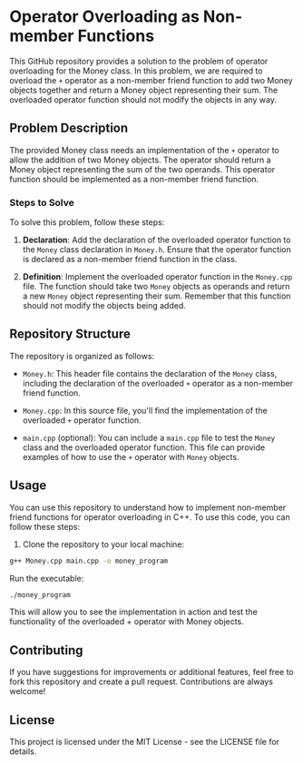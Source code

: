 # Operator Overloading as Non-member Functions

This GitHub repository provides a solution to the problem of operator overloading for the Money class. In this problem, we are required to overload the `+` operator as a non-member friend function to add two Money objects together and return a Money object representing their sum. The overloaded operator function should not modify the objects in any way.

## Problem Description

The provided Money class needs an implementation of the `+` operator to allow the addition of two Money objects. The operator should return a Money object representing the sum of the two operands. This operator function should be implemented as a non-member friend function.

### Steps to Solve

To solve this problem, follow these steps:

1. **Declaration**: Add the declaration of the overloaded operator function to the `Money` class declaration in `Money.h`. Ensure that the operator function is declared as a non-member friend function in the class.

2. **Definition**: Implement the overloaded operator function in the `Money.cpp` file. The function should take two `Money` objects as operands and return a new `Money` object representing their sum. Remember that this function should not modify the objects being added.

## Repository Structure

The repository is organized as follows:

- `Money.h`: This header file contains the declaration of the `Money` class, including the declaration of the overloaded `+` operator as a non-member friend function.

- `Money.cpp`: In this source file, you'll find the implementation of the overloaded `+` operator function.

- `main.cpp` (optional): You can include a `main.cpp` file to test the `Money` class and the overloaded operator function. This file can provide examples of how to use the `+` operator with `Money` objects.

## Usage

You can use this repository to understand how to implement non-member friend functions for operator overloading in C++. To use this code, you can follow these steps:

1. Clone the repository to your local machine:

```bash
g++ Money.cpp main.cpp -o money_program
```
Run the executable:
```bash
./money_program
```
This will allow you to see the implementation in action and test the functionality of the overloaded + operator with Money objects.

## Contributing
If you have suggestions for improvements or additional features, feel free to fork this repository and create a pull request. Contributions are always welcome!

## License
This project is licensed under the MIT License - see the LICENSE file for details.

